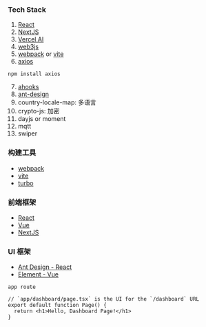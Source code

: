 ### Tech Stack
1. [React](https://react.dev/reference/react)
2. [NextJS](https://nextjs.org/docs)
3. [Vercel AI](https://sdk.vercel.ai/docs/getting-started)
4. [web3js](https://docs.web3js.org)
5. [webpack](https://webpack.docschina.org/concepts/) or [vite](https://cn.vitejs.dev/guide/)
6. [axios](https://axios-http.com/docs/intro)
```
npm install axios
```
7. [ahooks](https://ahooks.js.org/zh-CN/hooks/use-request/index)
8. [ant-design](https://ant-design.antgroup.com/components/overview-cn)
9. country-locale-map: 多语言
10. crypto-js: 加密
11. dayjs or moment
12. mqtt
13. swiper

### 构建工具
- [webpack](https://webpack.docschina.org/concepts/)
- [vite](https://cn.vitejs.dev/guide/)
- [turbo](https://turbo.build)

### 前端框架
- [React](https://react.dev/reference/react)
- [Vue](https://cn.vuejs.org)
- [NextJS](https://nextjs.org/docs)

### UI 框架
- [Ant Design - React](https://ant-design.antgroup.com/components/overview-cn)
- [Element - Vue](https://element.eleme.cn/#/zh-CN/component/installation)

```
app route

// `app/dashboard/page.tsx` is the UI for the `/dashboard` URL
export default function Page() {
  return <h1>Hello, Dashboard Page!</h1>
}
```